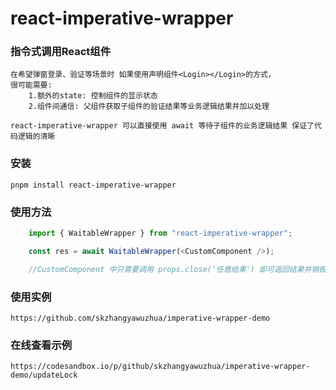 # react-imperative-wrapper

### 指令式调用React组件
    在希望弹窗登录、验证等场景时 如果使用声明组件<Login></Login>的方式，
    很可能需要:
        1.额外的state: 控制组件的显示状态 
        2.组件间通信: 父组件获取子组件的验证结果等业务逻辑结果并加以处理

    react-imperative-wrapper 可以直接使用 await 等待子组件的业务逻辑结果 保证了代码逻辑的清晰

### 安装
    pnpm install react-imperative-wrapper
### 使用方法
```typescript
    import { WaitableWrapper } from "react-imperative-wrapper";

    const res = await WaitableWrapper(<CustomComponent />);

    //CustomComponent 中只需要调用 props.close('任意结果') 即可返回结果并销毁

```

### 使用实例
    https://github.com/skzhangyawuzhua/imperative-wrapper-demo

### 在线查看示例
    https://codesandbox.io/p/github/skzhangyawuzhua/imperative-wrapper-demo/updateLock